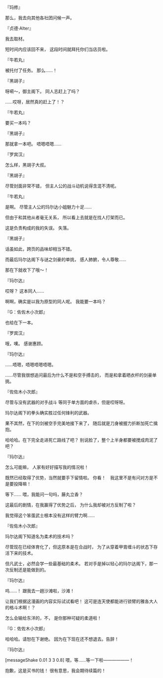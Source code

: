 『玛修』

那么，我去向其他各社团问候一声。

『贞德·Alter』

我去取材。

短时间内应该回不来，
这段时间就拜托你们当店员啦。

『牛若丸』

被托付了任务。
那么……！

『黑胡子』

呀嗬～，御主阁下。
同人志赶上了吗？

……哎呀，居然真的赶上了！？

『牛若丸』

要买一本吗？

『黑胡子』

那就拿一本吧。
唔嗯唔嗯……

『罗宾汉』

怎么样，黑胡子大叔。

『黑胡子』

尽管封面非常不错，
但主人公的战斗动机说得含混不清呢。

『牛若丸』

是啊。
尽管主人公的玛尔达小姐魅力十足……

但由于和其他从者毫无关系，
所以看上去就是在找人打架而已。

这是负责构成的我的失误。
失落。

『黑胡子』

话虽如此，跨页的品味却相当不错。

而最后玛尔达阁下与谜之剑豪的单挑，
感人肺腑，令人尊敬……

那在下就收下了哦～！

『玛尔达』

哎呀？
这本同人……

啊啊，确实是以我为原型的同人呢。
我能要一本吗？

『G：佐佐木小次郎』

也给在下一本。

『罗宾汉』

哦，噢。
感谢惠顾。

『玛尔达』

……唔嗯，唔嗯唔嗯唔嗯。

……尽管我很想追问最后为什么不是和空手搏击的，
而是和拿着晒衣杆的剑豪单挑。

『佐佐木小次郎』

尽管与没有武器的对手战斗
等同于单方面的虐杀，但是哎呀呀。

玛尔达阁下的拳头确实胜过任何锋利的武器。

果不其然，在下的剑被空手完美地接下来了，
随后就是刀身被握力折断加死亡擒抱。

哈哈哈。在下完全走进死亡路线了吧？
别说脸了，整个上半身都要被搅成肉泥了吧？

『玛尔达』

怎么可能嘛，
人家有好好描写我的情况啦！

既然已经取得了优势，当然就要手下留情啦。
你看！　我这里不是有问对方是不是要投降嘛！

等下……
喂，我能问一句吗，藤丸立香？

这最后的剧情，在我赢得了优势之后，
为什么我却被对方反制了啦？

我觉得这个笨蛋武士根本没有这样的臂力啊……

『佐佐木小次郎』

玛尔达阁下知道名为柔术的技术吗？

尽管现在已经体育化了，但这原本是在合战时，
为了从穿着甲胄缠斗的状态下存活下来的技术。

但凡武士，必然会学一些最基础的柔术。
若对手是掉以轻心的玛尔达阁下，那一次反制还是能做到的。

『玛尔达』

呜……！
跟我去一趟沙滩啦，沙滩！

让我们根据这漫画的内容实际试试看吧！
这可是连天使都能进行锁臂的雅各大人的格斗术啊！？

怎么会输给东洋的，不，
是你那种可疑的柔道啦！

『G：佐佐木小次郎』

哈哈哈。请恕在下谢绝。
因为在下现在还不想退去。告辞！

『玛尔达』

[messageShake 0.01 3 3 0.8]
喂，等……等一下啦——————！

抱歉，这是买书的钱！
很有意思，我会期待续篇的！

